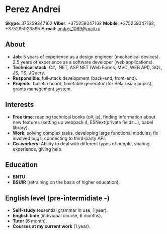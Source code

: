 # Perez Andrei
**Skype**: 375259347162  **Viber**: +375259347162  **Mobile**: +375259347162, +375295023595 **E-mail**: andrei_1089@mail.ru


## About
* **Job**: 5 years of experience as a design engineer (mechanical devices). 2.5 years of experience as a software developer (web applications).
* **Technical stack**: C#, .NET, ASP.NET (Web Forms, MVC, WEB API), SQL, JS, TS, JQuery.
* **Responsible**: full-stack development (back-end, front-end).
* **Projects**: bulletin board, timetable generator (for Belarusian pupils), grants management system.

## Interests
* **Free time**: reading technical books (c#, js), finding information about new features (setting up webpack 4, ESNext(private fields...), babel library).
* **Work**: solving complex tasks, developing large functional modules, fix involved bugs, connecting to third-party API.
* **Co-workers**: Ability to deal with different types of people, sharing experience, giving help.

## Education
* **BNTU** 
* **BSUIR** (retraining on the basis of higher education).

## English level (pre-intermidiate -)
* **Self-study** (essential grammar in use, 1 year).
* **English time** (individual course, 6 months).
* **Tutor** (6 month).
* **Courses at my current work** (1 year).